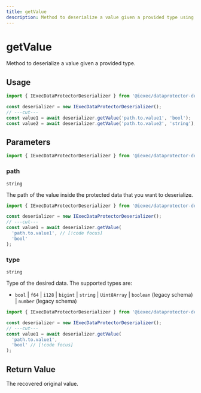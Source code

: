 ```yaml
---
title: getValue
description: Method to deserialize a value given a provided type using the IExecDataProtectorDeserializer.
---
```


# getValue

Method to deserialize a value given a provided type.

## Usage

```ts twoslash [NodeJS]
import { IExecDataProtectorDeserializer } from '@iexec/dataprotector-deserializer';

const deserializer = new IExecDataProtectorDeserializer();
// ---cut---
const value1 = await deserializer.getValue('path.to.value1', 'bool');
const value2 = await deserializer.getValue('path.to.value2', 'string');
```

## Parameters

```ts twoslash
import { IExecDataProtectorDeserializer } from '@iexec/dataprotector-deserializer';
```

### path

`string`

The path of the value inside the protected data that you want to deserialize.

```ts twoslash [NodeJS]
import { IExecDataProtectorDeserializer } from '@iexec/dataprotector-deserializer';

const deserializer = new IExecDataProtectorDeserializer();
// ---cut---
const value1 = await deserializer.getValue(
  'path.to.value1', // [!code focus]
  'bool'
);
```

### type

`string`

Type of the desired data. The supported types are:

- `bool` | `f64` | `i128` | `bigint` | `string` | `Uint8Array` | `boolean`
  (legacy schema) | `number` (legacy schema)

```ts twoslash [NodeJS]
import { IExecDataProtectorDeserializer } from '@iexec/dataprotector-deserializer';

const deserializer = new IExecDataProtectorDeserializer();
// ---cut---
const value1 = await deserializer.getValue(
  'path.to.value1',
  'bool' // [!code focus]
);
```

## Return Value

The recovered original value.
